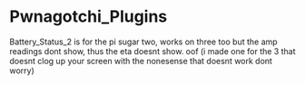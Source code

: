 # Pwnagotchi_Plugins

Battery_Status_2 is for the pi sugar two, works on three too but the amp readings dont show, thus the eta doesnt show. oof (i made one for the 3 that doesnt clog up your screen with the nonesense that doesnt work dont worry)

